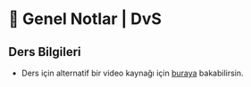 # 📜 Genel Notlar \| DvS

## Ders Bilgileri

- Ders için alternatif bir video kaynağı için [buraya][Devreler ve Sistemler - Youtube] bakabilirsin.

[Devreler ve Sistemler - Youtube]: https://www.youtube.com/playlist?list=PL0UZzqYbLvEjxDfbXeLY3N1XQaD_COOWH
